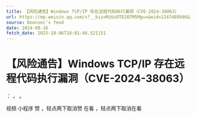 ```yaml
---
title: 【风险通告】Windows TCP/IP 存在远程代码执行漏洞（CVE-2024-38063）
url: https://mp.weixin.qq.com/s?__biz=MzUzOTE2OTM5Mg==&mid=2247489946&idx=1&sn=55520f929bc7d3412e62405f1e16aa6b
source: Doonsec's feed
date: 2024-08-16
fetch_date: 2025-10-06T18:01:46.521151
---
```


# 【风险通告】Windows TCP/IP 存在远程代码执行漏洞（CVE-2024-38063）

：
，
。

视频
小程序
赞
，轻点两下取消赞
在看
，轻点两下取消在看